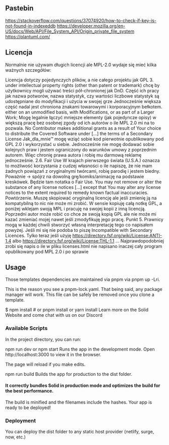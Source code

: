## Pastebin
https://stackoverflow.com/questions/37074920/how-to-check-if-key-is-not-found-in-indexeddb
https://developer.mozilla.org/en-US/docs/Web/API/File_System_API/Origin_private_file_system
https://plantuml.com/
## Licencja
Normalnie nie używam długich licencji ale MPL-2.0 wydaje się mieć kilka ważnych szczegółów:

Licencja dotyczy pojedynczych plików, a nie całego projektu jak GPL 3.
under intellectual property rights (other than patent or trademark)
chcę by użytkownicy mogli używać treści pół-chronionej jak DnD.
Część ich pracy jak nazwa potworów, nazwa statystyk, czy wartości liczbowe statystyk są udostępniane do modyfikacji i użycia w swojej grze
Jednocześnie większa część nadal jest chroniona znakami towarowymi i korporacyjnym bełkotem.
either on an unmodified basis, with Modifications, or as part of a Larger Work;
Mogę legalnie łączyć mniejsze elementy (jak pojedyncze opisy) w większą pracę bez osobnej zgody od ich autorów o ile MPL 2.0 mi na to pozwala.
No Contributor makes additional grants as a result of Your choice to distribute the Covered Software under […] the terms of a Secondary License
Jak_dla_mnie™ mogę wziąć sobie kod pierwotnie opublikowany pod GPL 2.0 i wykorzystać u siebie.
Jednocześnie nie mogę dodawać sobie kolejnych praw i jestem ograniczony do warunków umowy z poprzednim autorem.
Więc chronię prawa autora i robię mu darmową reklamę jednocześnie.
2.6. Fair Use
W krajach pierwszego świata (U.S.A.) oznacza to możliwość korzystania z cudzej własności o ile napiszę, że nie mam żadnych powiązań z oryginalnymi twórcami, robię parodię i jestem biedny. Poważnie → spójrz na dowolną grę/komiks/animację na podstawie kreskówek. Będzie tam notatka o Fair Use.
You may not remove or alter the substance of any license notices […] except that You may alter any license notices to the extent required to remedy known factual inaccuracies.
Powtórzenie. Muszę skopiować oryginalną licencję ale jeśli zmienię ją na kompatybilną to nic nie może mi zrobić.
W sensie kopiuję całą notkę GPL, a poniżej wklejam swoją MPL i pracuję na swojej kopii z inną licencją.
Poprzedni autor może robić co chce ze swoją kopią GPL ale nie może mi kazać zmieniać mojej nawet jeśli zmodyfikuję jego pracę.
Punkt 5.
Prawnicy mogą w każdej chwili stworzyć własną interpretację tego co napisałem powyżej.
Jeśli mi się nie podoba to piszę Incompatible with Secondary Licences.
Tylko teraz jeśli użyję https://directory.fsf.org/wiki/License:ANTI-1.4 albo https://directory.fsf.org/wiki/License:THL-1.1 …
Najprawdopodobniej zrobi się napis o ile w pliku licenses.html nie napisano inaczej cały program opublikowany pod MPL 2.0 i po sprawie
## Usage
Those templates dependencies are maintained via pnpm via pnpm up -Lri.

This is the reason you see a pnpm-lock.yaml. That being said, any package manager will work. This file can be safely be removed once you clone a template.

$ npm install # or pnpm install or yarn install
Learn more on the Solid Website and come chat with us on our Discord
### Available Scripts
In the project directory, you can run:

npm run dev or npm start
Runs the app in the development mode.
Open http://localhost:3000 to view it in the browser.

The page will reload if you make edits.

npm run build
Builds the app for production to the dist folder.
#### It correctly bundles Solid in production mode and optimizes the build for the best performance.

The build is minified and the filenames include the hashes.
Your app is ready to be deployed!

### Deployment
You can deploy the dist folder to any static host provider (netlify, surge, now, etc.)